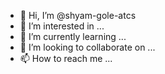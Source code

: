 - 👋 Hi, I’m @shyam-gole-atcs
- 👀 I’m interested in ...
- 🌱 I’m currently learning ...
- 💞️ I’m looking to collaborate on ...
- 📫 How to reach me ...

<!---
shyam-gole-atcs/shyam-gole-atcs is a ✨ special ✨ repository because its `README.md` (this file) appears on your GitHub profile.
You can click the Preview link to take a look at your changes.
--->

